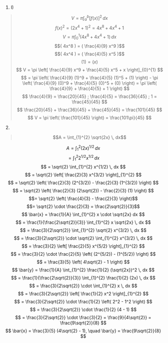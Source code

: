 1. I)

> $$V = \pi \int_{a}^{b} [f(x)]^2 \, dx$$
   $$
   f(x)^2 = (2x^4 + 1)^2 = 4x^8 + 4x^4 + 1
   $$
$$
V = \pi \int_{0}^{1} (4x^8 + 4x^4 + 1) \, dx
$$
$$( 4x^8 ) = ( \frac{4}{9} x^9 )$$
$$( 4x^4 ) = ( \frac{4}{5} x^5 )$$
$$( 1 ) = ( x )$$
$$
V = \pi \left[ \frac{4}{9} x^9 + \frac{4}{5} x^5 + x \right]_{0}^{1} 
$$
$$
= \pi \left( \frac{4}{9} (1)^9 + \frac{4}{5} (1)^5 + (1) \right) - \pi \left( \frac{4}{9} (0)^9 + \frac{4}{5} (0)^5 + (0) \right) = \pi \left( \frac{4}{9} + \frac{4}{5} + 1 \right) 
$$
$$
\frac{4}{9} = \frac{20}{45} ;
\frac{4}{5} = \frac{36}{45} ;
1 = \frac{45}{45} 
$$
   $$
   \frac{20}{45} + \frac{36}{45} + \frac{45}{45} = \frac{101}{45}
   $$
$$
V = \pi \left( \frac{101}{45} \right) = \frac{101\pi}{45}
$$
2. 


> $$A = \int_{1}^{2} \sqrt{2x} \, dx$$

$$
A = \int_{1}^{2} (2x)^{1/2} \, dx$$
$$ = \int_{1}^{2} 2^{1/2} x^{1/2} \, dx $$
$$ = \sqrt{2} \int_{1}^{2} x^{1/2} \, dx $$
$$ = \sqrt{2} \left[ \frac{2}{3} x^{3/2} \right]_{1}^{2} $$
$$ = \sqrt{2} \left( \frac{2}{3} (2^{3/2}) - \frac{2}{3} (1^{3/2}) \right) $$
$$ = \sqrt{2} \left( \frac{2}{3} (2\sqrt{2}) - \frac{2}{3} (1) \right) $$
$$= \sqrt{2} \left( \frac{4}{3} - \frac{2}{3} \right)$$
$$= \sqrt{2} \cdot \frac{2}{3} = \frac{2\sqrt{2}}{3}$$
$$
\bar{x} = \frac{1}{A} \int_{1}^{2} x \cdot \sqrt{2x} dx 
$$
$$
= \frac{1}{\frac{2\sqrt{2}}{3}} \int_{1}^{2} x \sqrt{2x} \, dx 
$$
$$ = \frac{3}{2\sqrt{2}} \int_{1}^{2} \sqrt{2} x^{3/2} \, dx $$
$$ 
= \frac{3}{2\sqrt{2}} \cdot \sqrt{2} \int_{1}^{2} x^{3/2} \, dx
$$
$$ 
= \frac{3}{2} \left[ \frac{2}{5} x^{5/2} \right]_{1}^{2} 
$$
$$ 
= \frac{3}{2} \cdot \frac{2}{5} \left(  (2^{5/2}) - (1^{5/2}) \right)
$$
$$
= \frac{3}{5} \left( 4\sqrt{2} - 1 \right)
$$
$$
\bar{y} = \frac{1}{A} \int_{1}^{2} \frac{1}{2} (\sqrt{2x})^2 \, dx 
$$
$$
= \frac{1}{\frac{2\sqrt{2}}{3}} \int_{1}^{2} \frac{1}{2} (2x) \, dx 
$$
$$
= \frac{3}{2\sqrt{2}} \cdot \int_{1}^{2} x \, dx 
$$
$$
= \frac{3}{2\sqrt{2}} \left[ \frac{1}{2} x^2 \right]_{1}^{2} 
$$
$$
= \frac{3}{2\sqrt{2}} \cdot \frac{1}{2} \left( 2^2 - 1^2 \right) 
$$
$$
= \frac{3}{2\sqrt{2}} \cdot \frac{1}{2} (4 - 1) 
$$
$$
= \frac{3}{2\sqrt{2}} \cdot \frac{3}{2} = \frac{9}{4\sqrt{2}} = \frac{9\sqrt{2}}{8}
$$
$$
\bar{x} = \frac{3}{5} (4\sqrt{2} - 1), \quad \bar{y} = \frac{9\sqrt{2}}{8}
$$
